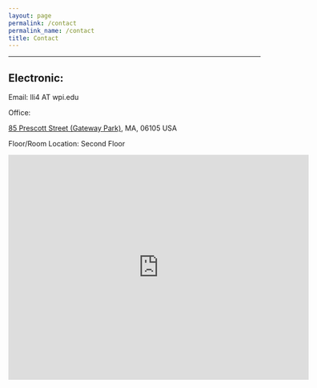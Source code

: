 ```yaml
---
layout: page
permalink: /contact
permalink_name: /contact
title: Contact
---
```


---

## Electronic:

Email: lli4 AT wpi.edu

Office: 

[85 Prescott Street (Gateway Park)](https://www.wpi.edu/about/locations/85-prescott-street-gateway-park), MA, 06105 USA

Floor/Room Location: Second Floor

<iframe src="https://www.google.com/maps/embed?pb=!1m18!1m12!1m3!1d2952.1027026561896!2d-71.80206488410408!3d42.27633097919257!2m3!1f0!2f0!3f0!3m2!1i1024!2i768!4f13.1!3m3!1m2!1s0x89e4065a9c9226e1%3A0x1560f4813b05582e!2s85%20Prescott%20St%2C%20Worcester%2C%20MA%2001605!5e0!3m2!1sen!2sus!4v1617733739345!5m2!1sen!2sus" width="600" height="450" style="border:0;" allowfullscreen="" loading="lazy"></iframe>